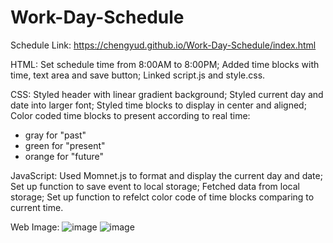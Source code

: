 # Work-Day-Schedule


Schedule Link: https://chengyud.github.io/Work-Day-Schedule/index.html


HTML:
Set schedule time from 8:00AM to 8:00PM;
Added time blocks with time, text area and save button;
Linked script.js and style.css.


CSS:
Styled header with linear gradient background;
Styled current day and date into larger font;
Styled time blocks to display in center and aligned;
Color coded time blocks to present according to real time:
- gray for "past"
- green for "present"
- orange for "future"


JavaScript:
Used Momnet.js to format and display the current day and date;
Set up function to save event to local storage;
Fetched data from local storage;
Set up function to refelct color code of time blocks comparing to current time.


Web Image:
![image](https://user-images.githubusercontent.com/80147201/115134126-69a7ab80-9fc2-11eb-93a4-ea20e1388c7c.png)
![image](https://user-images.githubusercontent.com/80147201/115134151-98be1d00-9fc2-11eb-85e3-006ce04e4468.png)

